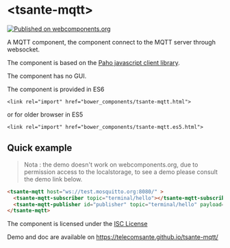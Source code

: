 # \<tsante-mqtt\>

[![Published on webcomponents.org](https://img.shields.io/badge/webcomponents.org-published-blue.svg)](https://www.webcomponents.org/element/telecomsante/tsante-mqtt)


A MQTT component, the component connect to the MQTT server through websocket.

The component is based on the [Paho javascript client library](https://eclipse.org/paho/clients/js/).

The component has no GUI.

The component is provided in ES6

    <link rel="import" href="bower_components/tsante-mqtt.html">

or for older browser in ES5

    <link rel="import" href="bower_components/tsante-mqtt.es5.html">

## Quick example

> Nota : the demo doesn't work on webcomponents.org, due to permission access to
the localstorage, to see a demo please consult the demo link below.

```html
<tsante-mqtt host="ws://test.mosquitto.org:8080/" >
  <tsante-mqtt-subscriber topic="terminal/hello"></tsante-mqtt-subscriber>
  <tsante-mqtt-publisher id="publisher" topic="terminal/hello" payload="polymer" ></tsante-mqtt-subscriber>
</tsante-mqtt>
```

The component is licensed under the [ISC License](LICENSE.md)

Demo and doc are available on https://telecomsante.github.io/tsante-mqtt/
